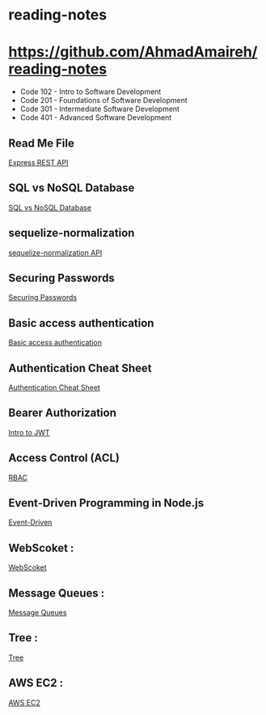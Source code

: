 # reading-notes

# https://github.com/AhmadAmaireh/reading-notes

* Code 102 - Intro to Software Development
* Code 201 - Foundations of Software Development
* Code 301 - Intermediate Software Development
* Code 401 - Advanced Software Development

## Read Me File

[Express REST API](./Day02/Express%20REST%20API/Express_REST_API.md)

## SQL vs NoSQL Database

[SQL vs NoSQL Database](./Day03/Data%20Modeling/nosql%20vs%20sql.md)


## sequelize-normalization 

[sequelize-normalization API](./Day04/sequelize-normalization.md)


## Securing Passwords
[Securing Passwords](./Day06/Securing%20Passwords/Securing%20Passwords.md)

## Basic access authentication
[Basic access authentication](./Day06/Basic%20access%20authentication/Basic%20access%20authentication.md)

## Authentication Cheat Sheet
[Authentication Cheat Sheet](./Day06/Authentication%20Cheat%20Sheet/OWASP%20auth%20cheatsheet.md)

## Bearer Authorization
[Intro to JWT](./Day07/Bearer%20Authorization/Intro%20to%20JWT.md)


## Access Control (ACL)
[RBAC](./Day08/Access%20Control/Access%20Control.md)

## Event-Driven Programming in Node.js
[Event-Driven](./Day11/README.md)



## WebScoket :

[WebScoket](./Day12/WebScoket.md)


## Message Queues :
[Message Queues](./Day13/Message%20Queues.md)


## Tree :
[Tree](./Day15/Tree.md)


## AWS EC2 :
[AWS EC2](./Day16/AWS%20EC2.md)

 


